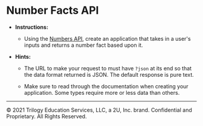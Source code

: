 # Number Facts API

* **Instructions:**

  * Using the [Numbers API](http://numbersapi.com), create an application that takes in a user's inputs and returns a number fact based upon it.

* **Hints:**

  * The URL to make your request to must have `?json` at its end so that the data format returned is JSON. The default response is pure text.

  * Make sure to read through the documentation when creating your application. Some types require more or less data than others.

- - -

© 2021 Trilogy Education Services, LLC, a 2U, Inc. brand. Confidential and Proprietary. All Rights Reserved.
